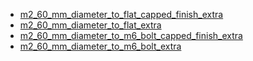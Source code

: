 * [m2_60_mm_diameter_to_flat_capped_finish_extra](m2_60_mm_diameter_to_flat_capped_finish_extra)
* [m2_60_mm_diameter_to_flat_extra](m2_60_mm_diameter_to_flat_extra)
* [m2_60_mm_diameter_to_m6_bolt_capped_finish_extra](m2_60_mm_diameter_to_m6_bolt_capped_finish_extra)
* [m2_60_mm_diameter_to_m6_bolt_extra](m2_60_mm_diameter_to_m6_bolt_extra)
